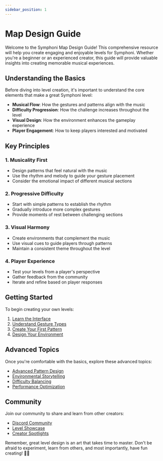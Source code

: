 ```yaml
---
sidebar_position: 1
---
```


# Map Design Guide

Welcome to the Symphoni Map Design Guide! This comprehensive resource will help you create engaging and enjoyable levels for Symphoni. Whether you're a beginner or an experienced creator, this guide will provide valuable insights into creating memorable musical experiences.

## Understanding the Basics

Before diving into level creation, it's important to understand the core elements that make a great Symphoni level:

- **Musical Flow**: How the gestures and patterns align with the music
- **Difficulty Progression**: How the challenge increases throughout the level
- **Visual Design**: How the environment enhances the gameplay experience
- **Player Engagement**: How to keep players interested and motivated

## Key Principles

### 1. Musicality First
- Design patterns that feel natural with the music
- Use the rhythm and melody to guide your gesture placement
- Consider the emotional impact of different musical sections

### 2. Progressive Difficulty
- Start with simple patterns to establish the rhythm
- Gradually introduce more complex gestures
- Provide moments of rest between challenging sections

### 3. Visual Harmony
- Create environments that complement the music
- Use visual cues to guide players through patterns
- Maintain a consistent theme throughout the level

### 4. Player Experience
- Test your levels from a player's perspective
- Gather feedback from the community
- Iterate and refine based on player responses

## Getting Started

To begin creating your own levels:

1. [Learn the Interface](/symphoni-composer/docs/map-design/interface)
2. [Understand Gesture Types](/symphoni-composer/docs/map-design/gestures)
3. [Create Your First Pattern](/symphoni-composer/docs/map-design/patterns)
4. [Design Your Environment](/symphoni-composer/docs/map-design/environment)

## Advanced Topics

Once you're comfortable with the basics, explore these advanced topics:

- [Advanced Pattern Design](/symphoni-composer/docs/map-design/advanced-patterns)
- [Environmental Storytelling](/symphoni-composer/docs/map-design/storytelling)
- [Difficulty Balancing](/symphoni-composer/docs/map-design/difficulty)
- [Performance Optimization](/symphoni-composer/docs/map-design/optimization)

## Community

Join our community to share and learn from other creators:

- [Discord Community](https://discord.gg/symphoni)
- [Level Showcase](/symphoni-composer/docs/map-design/showcase)
- [Creator Spotlights](/symphoni-composer/docs/map-design/spotlights)

Remember, great level design is an art that takes time to master. Don't be afraid to experiment, learn from others, and most importantly, have fun creating! 🎵✨ 